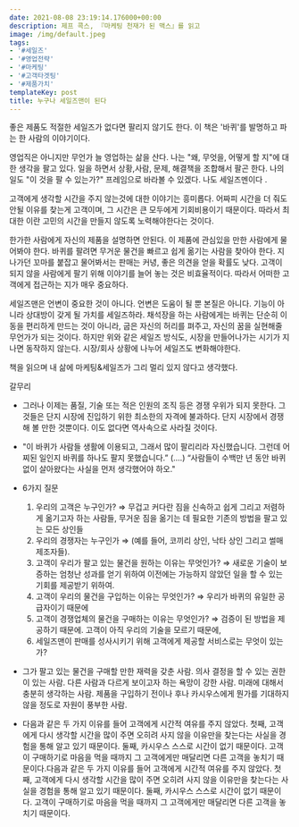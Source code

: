 ```yaml
---
date: 2021-08-08 23:19:14.176000+00:00
description: 제프 콕스, 『마케팅 천재가 된 맥스』를 읽고
image: /img/default.jpeg
tags:
- '#세일즈'
- '#영업전략'
- '#마케팅'
- '#고객타겟팅'
- '#제품가치'
templateKey: post
title: 누구나 세일즈맨이 된다
---
```


좋은 제품도 적절한 세일즈가 없다면 팔리지 않기도 한다. 이 책은 '바퀴'를 발명하고 파는 한 사람의 이야기이다.

영업직은 아니지만 무언가 늘 영업하는 삶을 산다. 나는 "왜, 무엇을, 어떻게 할 지"에 대한 생각을 팔고 있다. 일을 하면서 상황,사람, 문제, 해결책을 조합해서 팔곤 한다. 나의 일도 "이 것을 팔 수 있는가?" 프레임으로 바라볼 수 있겠다. 나도 세일즈멘이다 .

고객에게 생각할 시간을 주지 않는것에 대한 이야기는 흥미롭다. 어짜피 시간을 더 줘도 안될 이유를 찾는게 고객이며, 그 시간은 큰 모두에게 기회비용이기 때문이다. 따라서 최대한 이란 고민의 시간을 만들지 않도록 노력해야한다는 것이다.

한가한 사람에게 자신의 제품을 설명하면 안된다. 이 제품에 관심있을 만한 사람에게 물어봐야 한다. 바퀴를 팔려면 무거운 물건을 빠르고 쉽게 옮기는 사람을 찾아야 한다. 지나가던 꼬마를 붙잡고 물어봐서는 판매는 커녕, 좋은 의견을 얻을 확률도 낮다. 고객이 되지 않을 사람에게 팔기 위해 이야기를 늘어 놓는 것은 비효율적이다. 따라서 어떠한 고객에게 접근하는 지가 매우 중요하다.

세일즈맨은 언변이 중요한 것이 아니다. 언변은 도움이 될 뿐 본질은 아니다. 기능이 아니라 상대방이 갖게 될 가치를 세일즈하라. 채석장을 하는 사람에게는 바퀴는 단순히 이동을 편리하게 만드는 것이 아니라, 굽은 자신의 허리를 펴주고, 자신의 꿈을 실현해줄 무언가가 되는 것이다. 하지만 위와 같은 세일즈 방식도, 시장을 만들어나가는 시기가 지나면 동작하지 않는다. 시장/회사 상황에 나누어 세일즈도 변화해야한다. 

책을 읽으며 내 삶에 마케팅&세일즈가 그리 멀리 있지 않다고 생각했다.

갈무리

* 그러나 이제는 품질, 기술 또는 적은 인원의 조직 등은 경쟁 우위가 되지 못한다. 그것들은 단지 시장에 진입하기 위한 최소한의 자격에 불과하다. 단지 시장에서 경쟁해 볼 만한 것뿐이다. 이도 없다면 역사속으로 사라질 것이다.
* "이 바퀴가 사람들 생활에 이용되고, 그래서 많이 팔리리라 자신했습니다. 그런데 어찌된 일인지 바퀴를 하나도 팔지 못했습니다.” (....) “사람들이 수백만 년 동안 바퀴 없이 살아왔다는 사실을 먼저 생각했어야 하오."
* 6가지 질문

  1. 우리의 고객은 누구인가? ⇒ 무겁고 커다란 짐을 신속하고 쉽게 그리고 저렴하게 옮기고자 하는 사람들, 무거운 짐을 옮기는 데 필요한 기존의 방법을 팔고 있는 모든 상인들
  2. 우리의 경쟁자는 누구인가 ⇒ (예를 들어, 코끼리 상인, 낙타 상인 그리고 썰매 제조자들).
  3. 고객이 우리가 팔고 있는 물건을 원하는 이유는 무엇인가? ⇒ 새로운 기술이 보증하는 엄청난 성과를 얻기 위하여 이전에는 가능하지 않았던 일을 할 수 있는 기회를 제공받기 위하여.
  4. 고객이 우리의 물건을 구입하는 이유는 무엇인가? ⇒ 우리가 바퀴의 유일한 공급자이기 때문에
  5. 고객이 경쟁업체의 물건을 구매하는 이유는 무엇인가? ⇒ 검증이 된 방법을 제공하기 때문에. 고객이 아직 우리의 기술을 모르기 때문에,
  6. 세일즈맨이 판매를 성사시키기 위해 고객에게 제공할 서비스로는 무엇이 있는가?
* 그가 팔고 있는 물건을 구매할 만한 재력을 갖춘 사람. 의사 결정을 할 수 있는 권한이 있는 사람. 다른 사람과 다르게 보이고자 하는 욕망이 강한 사람. 미래에 대해서 충분히 생각하는 사람. 제품을 구입하기 전이나 후나 카시우스에게 뭔가를 기대하지 않을 정도로 자원이 풍부한 사람.
* 다음과 같은 두 가지 이유를 들어 고객에게 시간적 여유를 주지 않았다. 첫째, 고객에게 다시 생각할 시간을 많이 주면 오히려 사지 않을 이유만을 찾는다는 사실을 경험을 통해 알고 있기 때문이다. 둘째, 카시우스 스스로 시간이 없기 때문이다. 고객이 구매하기로 마음을 먹을 때까지 그 고객에게만 매달리면 다른 고객을 놓치기 때문이다.다음과 같은 두 가지 이유를 들어 고객에게 시간적 여유를 주지 않았다. 첫째, 고객에게 다시 생각할 시간을 많이 주면 오히려 사지 않을 이유만을 찾는다는 사실을 경험을 통해 알고 있기 때문이다. 둘째, 카시우스 스스로 시간이 없기 때문이다. 고객이 구매하기로 마음을 먹을 때까지 그 고객에게만 매달리면 다른 고객을 놓치기 때문이다.